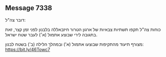 ## Message 7338

דובר צה"ל:

כוחות צה"ל תקפו תשתיות צבאיות של ארגון הטרור חיזבאללה בלבנון לפני זמן קצר, זאת בתגובה לירי שבוצע אתמול (א׳) לעבר שטח ישראל.

מצורף תיעוד מהתקיפות שבוצעו אתמול (א') ובמהלך הלילה (ב') בשטח לבנון: https://bit.ly/46Towc7

